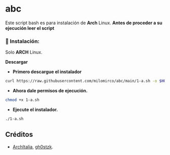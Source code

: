 # abc
Este script bash es para instalación de **Arch** Linux.
**Antes de proceder a su ejecución leer el script**


### 💾 Instalación:
Solo **ARCH** Linux.

<b>Descargar</b>
- **Primero descargue el instalador**
```sh
curl https://raw.githubusercontent.com/milomirco/abc/main/1-a.sh -o $HOME/1-a.sh
```
- **Ahora dale permisos de ejecución.**
```sh
chmod +x 1-a.sh
```
- **Ejecute el instalador.**
```sh
./1-a.sh
```

## Créditos
- [ArchItalia](https://github.com/ArchItalia), [gh0stzk](https://github.com/gh0stzk).